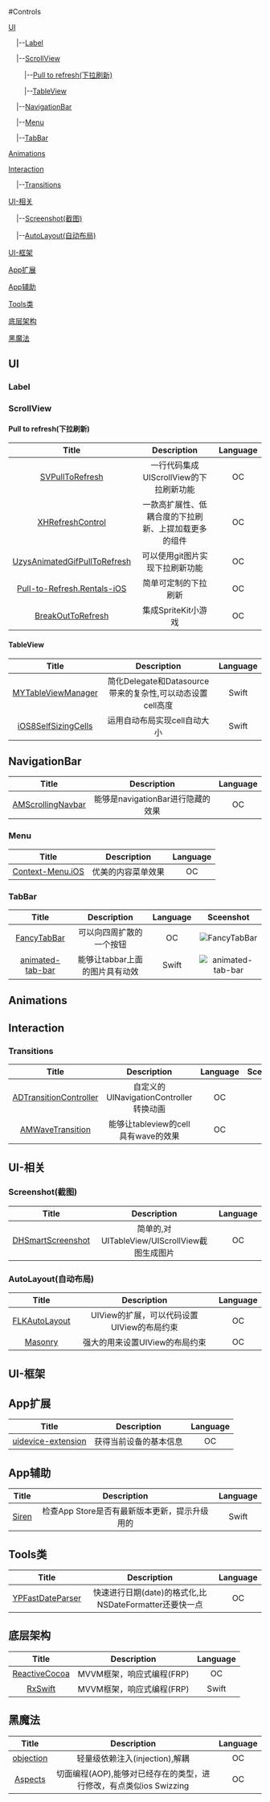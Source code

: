 #Controls

[UI](#ui)

&nbsp;&nbsp;&nbsp;&nbsp;|--[Label](#label)

&nbsp;&nbsp;&nbsp;&nbsp;|--[ScrollView](#scrollview)

&nbsp;&nbsp;&nbsp;&nbsp;&nbsp;&nbsp;&nbsp;&nbsp;|--[Pull to refresh(下拉刷新)](#pulltorefresh)

&nbsp;&nbsp;&nbsp;&nbsp;&nbsp;&nbsp;&nbsp;&nbsp;|--[TableView](#tableview)

&nbsp;&nbsp;&nbsp;&nbsp;|--[NavigationBar](#navigationbar)

&nbsp;&nbsp;&nbsp;&nbsp;|--[Menu](#menu)

&nbsp;&nbsp;&nbsp;&nbsp;|--[TabBar](#tabbar)

[Animations](#animation)

[Interaction](#interaction)

&nbsp;&nbsp;&nbsp;&nbsp;|--[Transitions](#transitions)

[UI-相关](#ui-related)

&nbsp;&nbsp;&nbsp;&nbsp;|--[Screenshot(截图)](#ui-screenshot)

&nbsp;&nbsp;&nbsp;&nbsp;|--[AutoLayout(自动布局)](#ui-autolayout)

[UI-框架](#ui-framework)

[App扩展](#app_category)

[App辅助](#app_support)

[Tools类](#app_tools)

[底层架构](#core-framework)

[黑魔法](#black-hole)

## <a name="ui">UI

### <a name="label">Label

### <a name="scrollview">ScrollView

#### <a name="pulltorefresh">Pull to refresh(下拉刷新)

| Title | Description | Language |
| :----------: | :--------: | :--------: |
[SVPullToRefresh](https://github.com/samvermette/SVPullToRefresh) | 一行代码集成UIScrollView的下拉刷新功能 | OC
[XHRefreshControl](https://github.com/xhzengAIB/XHRefreshControl) | 一款高扩展性、低耦合度的下拉刷新、上提加载更多的组件 | OC
[UzysAnimatedGifPullToRefresh](https://github.com/uzysjung/UzysAnimatedGifPullToRefresh) | 可以使用git图片实现下拉刷新功能 | OC
[Pull-to-Refresh.Rentals-iOS](https://github.com/Yalantis/Pull-to-Refresh.Rentals-iOS) | 简单可定制的下拉刷新 | OC
[BreakOutToRefresh](https://github.com/dasdom/BreakOutToRefresh) | 集成SpriteKit小游戏 | OC

#### <a name="tableview">TableView

| Title | Description | Language |
| :----------: | :--------: | :--------: |
[MYTableViewManager](https://github.com/nghialv/MYTableViewManager) | 简化Delegate和Datasource带来的复杂性,可以动态设置cell高度 | Swift
[iOS8SelfSizingCells](https://github.com/MoZhouqi/iOS8SelfSizingCells) | 运用自动布局实现cell自动大小 | Swift

## <a name="navigationbar"> NavigationBar

| Title | Description | Language |
| :----------: | :--------: | :--------: |
[AMScrollingNavbar](https://github.com/andreamazz/AMScrollingNavbar) | 能够是navigationBar进行隐藏的效果 | OC

### <a name="menu">Menu

| Title | Description | Language |
| :----------: | :--------: | :--------: |
[Context-Menu.iOS](https://github.com/Yalantis/Context-Menu.iOS) | 优美的内容菜单效果 | OC

### <a name="tabbar">TabBar

| Title | Description | Language | Sceenshot |
| :----------: | :--------: | :--------: | :--------: |
[FancyTabBar](https://github.com/marvelapp/FancyTabBar) | 可以向四周扩散的一个按钮 | OC | ![FancyTabBar](https://camo.githubusercontent.com/fb3a69ca7d5e16284f0b2926122a29ee04b8cb3e/687474703a2f2f692e696d6775722e636f6d2f526c4b794c4b552e676966)
[animated-tab-bar](https://github.com/Ramotion/animated-tab-bar) | 能够让tabbar上面的图片具有动效 | Swift | ![animated-tab-bar](https://raw.githubusercontent.com/Ramotion/animated-tab-bar/master/Screenshots/tab-bar-icons-iphone-ramotion-animation-interface-design.gif)

## <a name="animation">Animations

## <a name="interaction">Interaction

### <a name="transitions">Transitions

| Title | Description | Language | Sceenshot |
| :----------: | :--------: | :--------: | :--------: |
[ADTransitionController](https://github.com/applidium/ADTransitionController) | 自定义的UINavigationController转换动画 | OC | 
[AMWaveTransition](https://github.com/andreamazz/AMWaveTransition) | 能够让tableview的cell具有wave的效果 | OC | ![](https://raw.githubusercontent.com/andreamazz/AMWaveTransition/master/assets/screenshot.gif)

## <a name="ui-related">UI-相关

### <a name="ui-screenshot">Screenshot(截图)

| Title | Description | Language |
| :----------: | :--------: | :--------: |
[DHSmartScreenshot](https://github.com/davidman/DHSmartScreenshot) | 简单的,对UITableView/UIScrollView截图生成图片 | OC

### <a name="ui-autolayout">AutoLayout(自动布局)

| Title | Description | Language |
| :----------: | :--------: | :--------: |
[FLKAutoLayout](https://github.com/floriankugler/FLKAutoLayout) | UIView的扩展，可以代码设置UIView的布局约束 | OC
[Masonry](https://github.com/Masonry/Masonry) | 强大的用来设置UIView的布局约束 | OC

## <a name="ui-framework">UI-框架

## <a name="app_category">App扩展

| Title | Description | Language |
| :----------: | :--------: | :--------: |
[uidevice-extension](https://github.com/erica/uidevice-extension) | 获得当前设备的基本信息 | OC

## <a name="app_support">App辅助

| Title | Description | Language |
| :----------: | :--------: | :--------: |
[Siren](https://github.com/ArtSabintsev/Siren) | 检查App Store是否有最新版本更新，提示升级用的 | Swift

## <a name="app_tools">Tools类

| Title | Description | Language |
| :----------: | :--------: | :--------: |
[YPFastDateParser](https://github.com/Yelp/YPFastDateParser) | 快速进行日期(date)的格式化,比NSDateFormatter还要快一点 | OC

## <a name="core-framework">底层架构

| Title | Description | Language |
| :----------: | :--------: | :--------: |
[ReactiveCocoa](https://github.com/ReactiveCocoa/ReactiveCocoa) | MVVM框架，响应式编程(FRP) | OC
[RxSwift](https://github.com/jspahrsummers/RxSwift) | MVVM框架，响应式编程(FRP) | Swift

## <a name="black-hole">黑魔法

| Title | Description | Language |
| :----------: | :--------: | :--------: |
[objection](https://github.com/atomicobject/objection) | 轻量级依赖注入(injection),解耦 | OC
[Aspects](https://github.com/steipete/Aspects) | 切面编程(AOP),能够对已经存在的类型，进行修改，有点类似ios Swizzing | OC

